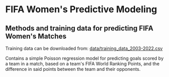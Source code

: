 # FIFA Women's Predictive Modeling

## Methods and training data for predicting FIFA Women's Matches

Training data can be downloaded from: 
[data/training_data_2003-2022.csv](https://github.com/hlynurhallgrims/FIFA-Womens-Predictive-Modeling/blob/master/data/training_data_2003-2022.csv)

Contains a simple Poisson regression model for predicting goals scored by a team in a match, based on a team's FIFA World Ranking Points, and the difference in said points between the team and their opponents. 
